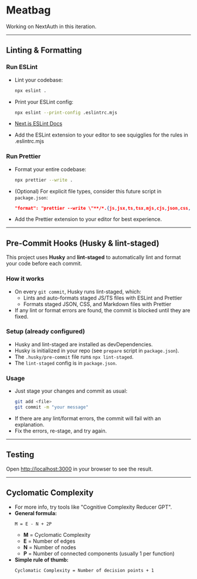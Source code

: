 # Meatbag

Working on NextAuth in this iteration.

---

## Linting & Formatting

### Run ESLint

- Lint your codebase:
  ```sh
  npx eslint .
  ```
- Print your ESLint config:
  ```sh
  npx eslint --print-config .eslintrc.mjs
  ```
- [Next.js ESLint Docs](https://nextjs.org/docs/app/api-reference/config/eslint)

- Add the ESLint extension to your editor to see squigglies for the rules in .eslintrc.mjs

### Run Prettier

- Format your entire codebase:
  ```sh
  npx prettier --write .
  ```
- (Optional) For explicit file types, consider this future script in `package.json`:
  ```json
  "format": "prettier --write \"**/*.{js,jsx,ts,tsx,mjs,cjs,json,css,md}\""
  ```
- Add the Prettier extension to your editor for best experience.

---

## Pre-Commit Hooks (Husky & lint-staged)

This project uses **Husky** and **lint-staged** to automatically lint and format your code before each commit.

### How it works

- On every `git commit`, Husky runs lint-staged, which:
  - Lints and auto-formats staged JS/TS files with ESLint and Prettier
  - Formats staged JSON, CSS, and Markdown files with Prettier
- If any lint or format errors are found, the commit is blocked until they are fixed.

### Setup (already configured)

- Husky and lint-staged are installed as devDependencies.
- Husky is initialized in your repo (see `prepare` script in `package.json`).
- The `.husky/pre-commit` file runs `npx lint-staged`.
- The `lint-staged` config is in `package.json`.

### Usage

- Just stage your changes and commit as usual:
  ```sh
  git add <file>
  git commit -m "your message"
  ```
- If there are any lint/format errors, the commit will fail with an explanation.
- Fix the errors, re-stage, and try again.

---

## Testing

Open [http://localhost:3000](http://localhost:3000) in your browser to see the result.

---

## Cyclomatic Complexity

- For more info, try tools like "Cognitive Complexity Reducer GPT".
- **General formula:**
  ```
  M = E - N + 2P
  ```
  - **M** = Cyclomatic Complexity
  - **E** = Number of edges
  - **N** = Number of nodes
  - **P** = Number of connected components (usually 1 per function)
- **Simple rule of thumb:**
  ```
  Cyclomatic Complexity = Number of decision points + 1
  ```
